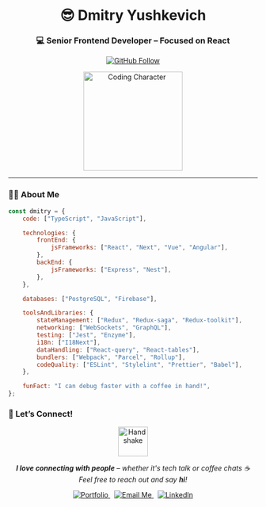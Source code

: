 <h1 align="center">😎 Dmitry Yushkevich</h1>
<h3 align="center">💻 Senior Frontend Developer – Focused on <strong>React</strong></h3>

<p align="center">
  <a href="https://github.com/DmitryFullStackDev" target="_blank">
    <img src="https://img.shields.io/github/followers/DmitryFullStackDev?label=Follow&style=social" alt="GitHub Follow" />
  </a>
</p>

<p align="center">
  <img align="center" src="https://media.giphy.com/media/M9gbBd9nbDrOTu1Mqx/giphy.gif" width="200" alt="Coding Character" />
</p>

---

### 👨‍💻 About Me

```js
const dmitry = {
    code: ["TypeScript", "JavaScript"],

    technologies: {
        frontEnd: {
            jsFrameworks: ["React", "Next", "Vue", "Angular"],
        },
        backEnd: {
            jsFrameworks: ["Express", "Nest"],
        },
    },

    databases: ["PostgreSQL", "Firebase"],

    toolsAndLibraries: {
        stateManagement: ["Redux", "Redux-saga", "Redux-toolkit"],
        networking: ["WebSockets", "GraphQL"],
        testing: ["Jest", "Enzyme"],
        i18n: ["I18Next"],
        dataHandling: ["React-query", "React-tables"],
        bundlers: ["Webpack", "Parcel", "Rollup"],
        codeQuality: ["ESLint", "Stylelint", "Prettier", "Babel"],
    },

    funFact: "I can debug faster with a coffee in hand!",
};
```
### 🤝 Let’s Connect!

<p align="center"> <img src="https://media.giphy.com/media/LnQjpWaON8nhr21vNW/giphy.gif" width="60" alt="Handshake" /> </p> <p align="center"><em><b>I love connecting with people</b> – whether it's tech talk or coffee chats ☕<br/>Feel free to reach out and say <b>hi</b>!</em></p> <p align="center"> <a href="https://your-portfolio-link.com" target="_blank"> <img src="https://img.shields.io/badge/My_Portfolio-Visit-blueviolet?style=for-the-badge&logo=web" alt="Portfolio" /> </a> &nbsp; <a href="mailto:dmitry.dev.react@gmail.com"> <img src="https://img.shields.io/badge/Email-Me-red?style=for-the-badge&logo=gmail" alt="Email Me" /> </a> &nbsp; <a href="https://www.linkedin.com/in/dmitry-yushkevich" target="_blank"> <img src="https://img.shields.io/badge/LinkedIn-Connect-blue?style=for-the-badge&logo=linkedin" alt="LinkedIn" /> </a> </p> 
